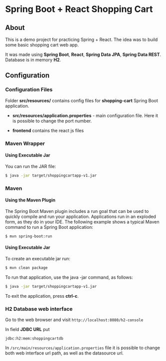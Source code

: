 # Spring Boot + React Shopping Cart

## About

This is a demo project for practicing Spring + React. The idea was to build some basic shopping cart web app.

It was made using **Spring Boot**, **React**, **Spring Data JPA**, **Spring Data REST**. 
Database is in memory **H2**.

## Configuration

### Configuration Files

Folder **src/resources/** contains config files for **shopping-cart** Spring Boot application.

* **src/resources/application.properties** - main configuration file. Here it is possible to change the port number.

* **frontend** contains the react js files

### Maven Wrapper

#### Using Executable Jar

You can run the JAR file:
```bash
$ java -jar target/shoppingcartapp-v1.jar
```

### Maven

#### Using the Maven Plugin

The Spring Boot Maven plugin includes a run goal that can be used to quickly compile and run your application. 
Applications run in an exploded form, as they do in your IDE. 
The following example shows a typical Maven command to run a Spring Boot application:
 
```bash
$ mvn spring-boot:run
``` 

#### Using Executable Jar

To create an executable jar run:

```bash
$ mvn clean package
``` 

To run that application, use the java -jar command, as follows:

```bash
$ java -jar target/shoppingcartapp-v1.jar
```

To exit the application, press **ctrl-c**.

### H2 Database web interface

Go to the web browser and visit `http://localhost:8080/h2-console`

In field **JDBC URL** put 
```
jdbc:h2:mem:shoppingcartdb
```

In `/src/main/resources/application.properties` file it is possible to change both
web interface url path, as well as the datasource url.